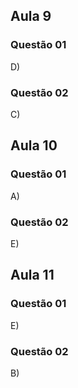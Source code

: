 ## Aula 9

### Questão 01

D)

### Questão 02

C)

## Aula 10

### Questão 01

A)

### Questão 02

E)

## Aula 11

### Questão 01

E)

### Questão 02

B)







